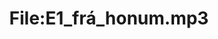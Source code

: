 ---
title: File:E1_frá_honum.mp3
recording of: frá honum
reading speed: slow
speaker: E
license: CC0
---